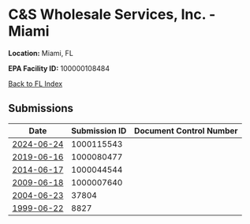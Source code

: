 # C&S Wholesale Services, Inc. - Miami

**Location:** Miami, FL

**EPA Facility ID:** 100000108484

[Back to FL Index](../../index.md)

## Submissions

| Date | Submission ID | Document Control Number |
|------|--------------|-------------------------|
| [2024-06-24](submissions/1000115543.md) | 1000115543 |  |
| [2019-06-16](submissions/1000080477.md) | 1000080477 |  |
| [2014-06-17](submissions/1000044544.md) | 1000044544 |  |
| [2009-06-18](submissions/1000007640.md) | 1000007640 |  |
| [2004-06-23](submissions/37804.md) | 37804 |  |
| [1999-06-22](submissions/8827.md) | 8827 |  |
